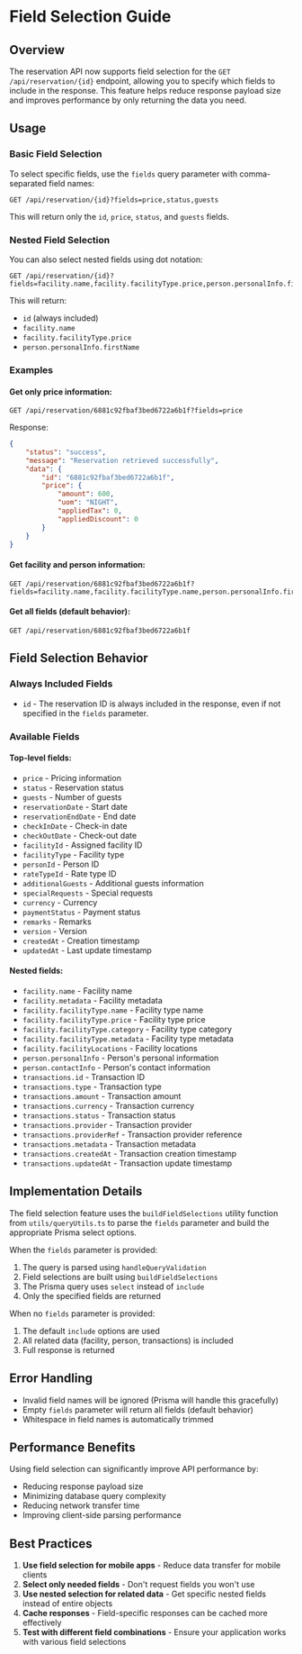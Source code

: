 # Field Selection Guide

## Overview

The reservation API now supports field selection for the `GET /api/reservation/{id}` endpoint, allowing you to specify which fields to include in the response. This feature helps reduce response payload size and improves performance by only returning the data you need.

## Usage

### Basic Field Selection

To select specific fields, use the `fields` query parameter with comma-separated field names:

```
GET /api/reservation/{id}?fields=price,status,guests
```

This will return only the `id`, `price`, `status`, and `guests` fields.

### Nested Field Selection

You can also select nested fields using dot notation:

```
GET /api/reservation/{id}?fields=facility.name,facility.facilityType.price,person.personalInfo.firstName
```

This will return:

- `id` (always included)
- `facility.name`
- `facility.facilityType.price`
- `person.personalInfo.firstName`

### Examples

#### Get only price information:

```
GET /api/reservation/6881c92fbaf3bed6722a6b1f?fields=price
```

Response:

```json
{
	"status": "success",
	"message": "Reservation retrieved successfully",
	"data": {
		"id": "6881c92fbaf3bed6722a6b1f",
		"price": {
			"amount": 600,
			"uom": "NIGHT",
			"appliedTax": 0,
			"appliedDiscount": 0
		}
	}
}
```

#### Get facility and person information:

```
GET /api/reservation/6881c92fbaf3bed6722a6b1f?fields=facility.name,facility.facilityType.name,person.personalInfo.firstName,person.personalInfo.lastName
```

#### Get all fields (default behavior):

```
GET /api/reservation/6881c92fbaf3bed6722a6b1f
```

## Field Selection Behavior

### Always Included Fields

- `id` - The reservation ID is always included in the response, even if not specified in the `fields` parameter.

### Available Fields

#### Top-level fields:

- `price` - Pricing information
- `status` - Reservation status
- `guests` - Number of guests
- `reservationDate` - Start date
- `reservationEndDate` - End date
- `checkInDate` - Check-in date
- `checkOutDate` - Check-out date
- `facilityId` - Assigned facility ID
- `facilityType` - Facility type
- `personId` - Person ID
- `rateTypeId` - Rate type ID
- `additionalGuests` - Additional guests information
- `specialRequests` - Special requests
- `currency` - Currency
- `paymentStatus` - Payment status
- `remarks` - Remarks
- `version` - Version
- `createdAt` - Creation timestamp
- `updatedAt` - Last update timestamp

#### Nested fields:

- `facility.name` - Facility name
- `facility.metadata` - Facility metadata
- `facility.facilityType.name` - Facility type name
- `facility.facilityType.price` - Facility type price
- `facility.facilityType.category` - Facility type category
- `facility.facilityType.metadata` - Facility type metadata
- `facility.facilityLocations` - Facility locations
- `person.personalInfo` - Person's personal information
- `person.contactInfo` - Person's contact information
- `transactions.id` - Transaction ID
- `transactions.type` - Transaction type
- `transactions.amount` - Transaction amount
- `transactions.currency` - Transaction currency
- `transactions.status` - Transaction status
- `transactions.provider` - Transaction provider
- `transactions.providerRef` - Transaction provider reference
- `transactions.metadata` - Transaction metadata
- `transactions.createdAt` - Transaction creation timestamp
- `transactions.updatedAt` - Transaction update timestamp

## Implementation Details

The field selection feature uses the `buildFieldSelections` utility function from `utils/queryUtils.ts` to parse the `fields` parameter and build the appropriate Prisma select options.

When the `fields` parameter is provided:

1. The query is parsed using `handleQueryValidation`
2. Field selections are built using `buildFieldSelections`
3. The Prisma query uses `select` instead of `include`
4. Only the specified fields are returned

When no `fields` parameter is provided:

1. The default `include` options are used
2. All related data (facility, person, transactions) is included
3. Full response is returned

## Error Handling

- Invalid field names will be ignored (Prisma will handle this gracefully)
- Empty `fields` parameter will return all fields (default behavior)
- Whitespace in field names is automatically trimmed

## Performance Benefits

Using field selection can significantly improve API performance by:

- Reducing response payload size
- Minimizing database query complexity
- Reducing network transfer time
- Improving client-side parsing performance

## Best Practices

1. **Use field selection for mobile apps** - Reduce data transfer for mobile clients
2. **Select only needed fields** - Don't request fields you won't use
3. **Use nested selection for related data** - Get specific nested fields instead of entire objects
4. **Cache responses** - Field-specific responses can be cached more effectively
5. **Test with different field combinations** - Ensure your application works with various field selections
